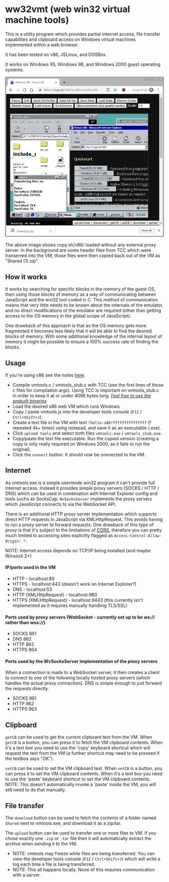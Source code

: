 # ww32vmt (web win32 virtual machine tools)

This is a utility program which provides partial internet access, file transfer capabilites and clipboard access on Windows virtual machines implemented within a web browser.

It has been tested on v86, JSLinux, and DOSBox.

It works on Windows 95, Windows 98, and Windows 2000 guest operating systems.

![Screenshot](pics/v86.png)

The above image shows copy.sh/v86/ loaded without any external proxy server. In the background are some header files from TCC which were transerred into the VM, those files were then copied back out of the VM as "Shared (1).zip".

## How it works

It works by searching for specific blocks in the memory of the guest OS, then using those blocks of memory as a way of communicating between JavaScript and the win32 tool coded in C. This method of communication means that very little needs to be known about the internals of the emulator, and no direct modifications of the emulator are required (other than getting access to the OS memory in the global scope of JavaScript).

One drawback of this approach is that as the OS memory gets more fragmented it becomes less likely that it will be able to find the desired blocks of memory. With some additional knowledge of the internal layout of memory it might be possible to ensure a 100% success rate of finding the blocks.

## Usage

If you're using v86 see the notes [here](https://github.com/pixeltris/ww32vmt/blob/2ef570fd1391d7f0925f25d5fa9c59ffd69c1ce2/vmtools.js#L12).

- Compile vmtools.c / vmtools_stub.c with TCC (see the first lines of those c files for compilation args). Using TCC is important on vmtools_stub.c in order to keep it at or under 4096 bytes long. _[Feel free to use the prebuilt binaries](https://github.com/pixeltris/ww32vmt/tree/master/build)_
- Load the desired x86 web VM which runs Windows.
- Copy / paste vmtools.js into the developer tools console (`F12` / `Ctrl+Shift+J`).
- Create a text file in the VM with text `!hello-x86!fffffffffffffff` (f repeated 4k+ times) using notepad, and save it as an executable (.exe).
- Click `upload tools` and select both files `vmtools.exe` / `vmtools_stub.exe`.
- Copy/paste the text file executable. Run the copied version (creating a copy is only really required on Windows 2000, as it fails to run the original).
- Click the `connect` button. It should now be connected to the VM.

## Internet

As vmtools.exe is a simple usermode win32 program it can't provide full internet access. Instead it provides simple proxy servers (SOCKS / HTTP / DNS) which can be used in combination with Internet Explorer config and tools suchs as SocksCap. `WvSocksServer` implements the proxy servers which JavaScript connects to via the WebSocket API.

There is an additional HTTP proxy server implementation which supports direct HTTP requests in JavaScript via XMLHttpRequest. This avoids having to run a proxy server to forward requests. One drawback of this type of proxy is that it's subject to the limitations of [CORS](https://en.wikipedia.org/wiki/Cross-origin_resource_sharing), therefore you can pretty much limited to accessing sites explicitly flagged as `Access-Control-Allow-Origin: *`.

NOTE: Internet access depends on TCP/IP being installed (and maybe Winsock 2+)

#### IP/ports used in the VM

- HTTP - localhost:80
- HTTPS - localhost:443 (doesn't work on Internet Explorer?)
- DNS - localhost:53
- HTTP (XMLHttpRequest) - localhost:980
- HTTPS (XMLHttpRequest) - localhost:9443 (this currently isn't implemented as it requires manually handling TLS/SSL)

#### Ports used by proxy servers (WebSocket - currently set up to be ws:// rather than wss://)

- SOCKS 861
- DNS 862
- HTTP 863
- HTTPS 864

#### Ports used by the WvSocksServer implementation of the proxy servers

When a connection is made to a WebSocket server, it then creates a client to connect to one of the following locally hosted proxy servers (which handles the actual proxy connection). DNS is simple enough to just forward the requests directly.

- SOCKS 961
- HTTP 962
- HTTPS 963

## Clipboard

`getCB` can be used to get the current clipboard text from the VM. When `getCB` is a button, you can press it to fetch the VM clipboard contents. When it's a text box you need to use the 'copy' keyboard shortcut which will request the text from the VM (a further shortcut may need to be pressed if the textbox says "OK").

`setCB` can be used to set the VM clipboard text. When `setCB` is a button, you can press it to set the VM clipboard contents. When it's a text box you need to use the 'paste' keyboard shortcut to set the VM clipboard contents. NOTE: This doesn't automatically invoke a 'paste' inside the VM, you will still need to do that manually.

## File transfer

The `download` button can be used to fetch the contents of a folder named `Shared` next to vmtools.exe, and download it as a zip/tar.

The `upload` button can be used to transfer one or more files to VM. If you chose exactly one `.zip` or `.tar` file then it will automatically extract the archive when sending it to the VM.

- NOTE: vmtools may freeze while files are being transferred. You can view the developer tools console (`F12` / `Ctrl+Shift+J`) which will write a log each time a file is being transferred.
- NOTE: This all happens locally. None of this requires communication with a server.
